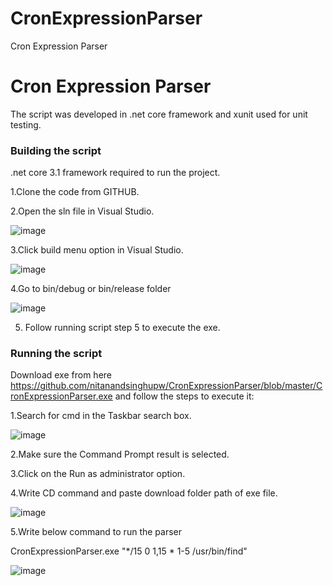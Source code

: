 # CronExpressionParser
Cron Expression Parser

# Cron Expression Parser

The script was developed in .net core framework and xunit used for unit testing.

### Building the script
.net core 3.1 framework required to run the project.

1.Clone the code from GITHUB.

2.Open the sln file in Visual Studio.

![image](https://user-images.githubusercontent.com/49817927/202053016-ce1a0061-425e-4ad7-b08c-488c84e4acb7.png)

3.Click build menu option in Visual Studio.

![image](https://user-images.githubusercontent.com/49817927/202053169-cc8e801c-e094-4d5b-9db0-9610fd21672e.png)

4.Go to bin/debug or bin/release folder

![image](https://user-images.githubusercontent.com/49817927/202053297-177a66e7-ea70-40e1-99f5-fa53f7085296.png)

5. Follow running script step 5 to execute the exe.

### Running the script
Download exe from here https://github.com/nitanandsinghupw/CronExpressionParser/blob/master/CronExpressionParser.exe and follow the steps to execute it:

1.Search for cmd in the Taskbar search box.

![image](https://user-images.githubusercontent.com/49817927/202051386-91c8ea34-9be8-4a9e-84ce-dedf4a79c20d.png)

2.Make sure the Command Prompt result is selected.

3.Click on the Run as administrator option.

4.Write CD command and paste download folder path of exe file.

![image](https://user-images.githubusercontent.com/49817927/202051933-b5abde44-841f-4af4-84bb-cb2b60f620e6.png)

5.Write below command to run the parser

CronExpressionParser.exe "*/15 0 1,15 * 1-5 /usr/bin/find"

![image](https://user-images.githubusercontent.com/49817927/202052734-bd980218-8799-47b7-82ae-f6b3cb2b72dd.png)



